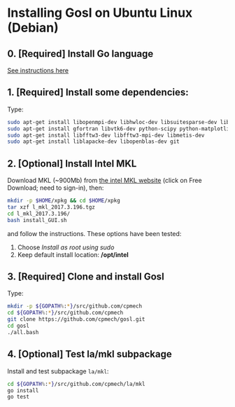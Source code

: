 # Installing Gosl on Ubuntu Linux (Debian)

## 0. [Required] Install Go language

[See instructions here](https://github.com/cpmech/gosl/blob/master/doc/InstallAndTestGo.md)

## 1. [Required] Install some dependencies:

Type:
```bash
sudo apt-get install libopenmpi-dev libhwloc-dev libsuitesparse-dev libmumps-dev 
sudo apt-get install gfortran libvtk6-dev python-scipy python-matplotlib dvipng
sudo apt-get install libfftw3-dev libfftw3-mpi-dev libmetis-dev
sudo apt-get install liblapacke-dev libopenblas-dev git
```

## 2. [Optional] Install Intel MKL

Download MKL (~900Mb) from [the intel MKL website](https://software.intel.com/en-us/intel-mkl)
(click on Free Download; need to sign-in), then:
```bash
mkdir -p $HOME/xpkg && cd $HOME/xpkg
tar xzf l_mkl_2017.3.196.tgz
cd l_mkl_2017.3.196/
bash install_GUI.sh
```
and follow the instructions. These options have been tested:
1. Choose _Install as root using sudo_
2. Keep default install location: **/opt/intel**

## 3. [Required] Clone and install Gosl

Type:
```bash
mkdir -p ${GOPATH%:*}/src/github.com/cpmech
cd ${GOPATH%:*}/src/github.com/cpmech
git clone https://github.com/cpmech/gosl.git
cd gosl
./all.bash
```

## 4. [Optional] Test la/mkl subpackage

Install and test subpackage `la/mkl`:
```bash
cd ${GOPATH%:*}/src/github.com/cpmech/la/mkl
go install
go test
```
